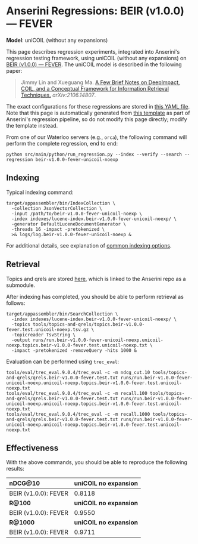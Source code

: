# Anserini Regressions: BEIR (v1.0.0) &mdash; FEVER

**Model**: uniCOIL (without any expansions)

This page describes regression experiments, integrated into Anserini's regression testing framework, using uniCOIL (without any expansions) on [BEIR (v1.0.0) &mdash; FEVER](http://beir.ai/).
The uniCOIL model is described in the following paper:

> Jimmy Lin and Xueguang Ma. [A Few Brief Notes on DeepImpact, COIL, and a Conceptual Framework for Information Retrieval Techniques.](https://arxiv.org/abs/2106.14807) _arXiv:2106.14807_.

The exact configurations for these regressions are stored in [this YAML file](../../src/main/resources/regression/beir-v1.0.0-fever-unicoil-noexp.yaml).
Note that this page is automatically generated from [this template](../../src/main/resources/docgen/templates/beir-v1.0.0-fever-unicoil-noexp.template) as part of Anserini's regression pipeline, so do not modify this page directly; modify the template instead.

From one of our Waterloo servers (e.g., `orca`), the following command will perform the complete regression, end to end:

```
python src/main/python/run_regression.py --index --verify --search --regression beir-v1.0.0-fever-unicoil-noexp
```

## Indexing

Typical indexing command:

```
target/appassembler/bin/IndexCollection \
  -collection JsonVectorCollection \
  -input /path/to/beir-v1.0.0-fever-unicoil-noexp \
  -index indexes/lucene-index.beir-v1.0.0-fever-unicoil-noexp/ \
  -generator DefaultLuceneDocumentGenerator \
  -threads 16 -impact -pretokenized \
  >& logs/log.beir-v1.0.0-fever-unicoil-noexp &
```

For additional details, see explanation of [common indexing options](../../docs/common-indexing-options.md).

## Retrieval

Topics and qrels are stored [here](https://github.com/castorini/anserini-tools/tree/master/topics-and-qrels), which is linked to the Anserini repo as a submodule.

After indexing has completed, you should be able to perform retrieval as follows:

```
target/appassembler/bin/SearchCollection \
  -index indexes/lucene-index.beir-v1.0.0-fever-unicoil-noexp/ \
  -topics tools/topics-and-qrels/topics.beir-v1.0.0-fever.test.unicoil-noexp.tsv.gz \
  -topicreader TsvString \
  -output runs/run.beir-v1.0.0-fever-unicoil-noexp.unicoil-noexp.topics.beir-v1.0.0-fever.test.unicoil-noexp.txt \
  -impact -pretokenized -removeQuery -hits 1000 &
```

Evaluation can be performed using `trec_eval`:

```
tools/eval/trec_eval.9.0.4/trec_eval -c -m ndcg_cut.10 tools/topics-and-qrels/qrels.beir-v1.0.0-fever.test.txt runs/run.beir-v1.0.0-fever-unicoil-noexp.unicoil-noexp.topics.beir-v1.0.0-fever.test.unicoil-noexp.txt
tools/eval/trec_eval.9.0.4/trec_eval -c -m recall.100 tools/topics-and-qrels/qrels.beir-v1.0.0-fever.test.txt runs/run.beir-v1.0.0-fever-unicoil-noexp.unicoil-noexp.topics.beir-v1.0.0-fever.test.unicoil-noexp.txt
tools/eval/trec_eval.9.0.4/trec_eval -c -m recall.1000 tools/topics-and-qrels/qrels.beir-v1.0.0-fever.test.txt runs/run.beir-v1.0.0-fever-unicoil-noexp.unicoil-noexp.topics.beir-v1.0.0-fever.test.unicoil-noexp.txt
```

## Effectiveness

With the above commands, you should be able to reproduce the following results:

| **nDCG@10**                                                                                                  | **uniCOIL no expansion**|
|:-------------------------------------------------------------------------------------------------------------|-----------|
| BEIR (v1.0.0): FEVER                                                                                         | 0.8118    |
| **R@100**                                                                                                    | **uniCOIL no expansion**|
| BEIR (v1.0.0): FEVER                                                                                         | 0.9550    |
| **R@1000**                                                                                                   | **uniCOIL no expansion**|
| BEIR (v1.0.0): FEVER                                                                                         | 0.9711    |

